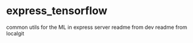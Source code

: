 # express_tensorflow
common utils for the ML in express server
readme from dev
readme from localgit


